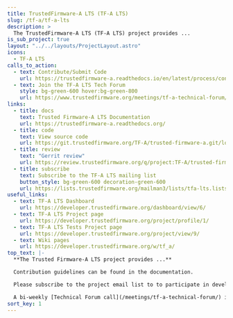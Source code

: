 ```yaml
---
title: TrustedFirmware-A LTS (TF-A LTS)
slug: /tf-a/tf-a-lts
description: >
  The TrustedFirmware-A LTS (TF-A LTS) project provides ...
is_sub_project: true
layout: "../../layouts/ProjectLayout.astro"
icons:
  - TF‑A LTS
calls_to_action:
  - text: Contribute/Submit Code
    url: https://trustedfirmware-a.readthedocs.io/en/latest/process/contributing.html
  - text: Join the TF-A LTS Tech Forum
    style: bg-green-600 hover:bg-green-800
    url: https://www.trustedfirmware.org/meetings/tf-a-technical-forum/
links:
  - title: docs
    text: Trusted Firmware-A LTS Documentation
    url: https://trustedfirmware-a.readthedocs.org/
  - title: code
    text: View source code
    url: https://git.trustedfirmware.org/TF-A/trusted-firmware-a.git/log/?h=lts-v2.8
  - title: review
    text: "Gerrit review"
    url: https://review.trustedfirmware.org/q/project:TF-A/trusted-firmware-a+branch:lts-v2.8
  - title: subscribe
    text: Subscribe to the TF-A LTS mailing list
    button_style: bg-green-600 decoration-green-600
    url: https://lists.trustedfirmware.org/mailman3/lists/tfa-lts.lists.trustedfirmware.org/
useful_links:
  - text: TF-A LTS Dashboard
    url: https://developer.trustedfirmware.org/dashboard/view/6/
  - text: TF-A LTS Project page
    url: https://developer.trustedfirmware.org/project/profile/1/
  - text: TF-A LTS Tests Project page
    url: https://developer.trustedfirmware.org/project/view/9/
  - text: Wiki pages
    url: https://developer.trustedfirmware.org/w/tf_a/
top_text: |-
  **The Trusted Firmware-A LTS project provides ...**

  Contribution guidelines can be found in the documentation.

  Please subscribe to the project email list to to participate in development discussions.

  A bi-weekly [Technical Forum call](/meetings/tf-a-technical-forum/) is held to discuss technical subjects.
sort_key: 1
---
```

